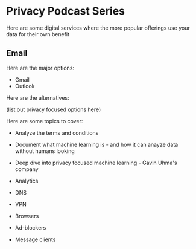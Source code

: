 # Privacy Podcast Series

Here are some digital services where the more popular offerings use your data for their own benefit

## Email

Here are the major options:

* Gmail
* Outlook

Here are the alternatives:

(list out privacy focused options here)

Here are some topics to cover:

* Analyze the terms and conditions
* Document what machine learning is - and how it can anayze data without humans looking
* Deep dive into privacy focused machine learning - Gavin Uhma's company


* Analytics
* DNS
* VPN
* Browsers
* Ad-blockers
* Message clients

